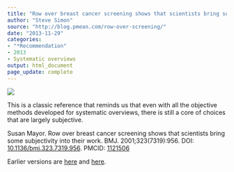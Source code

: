 ```yaml
---
title: "Row over breast cancer screening shows that scientists bring some subjectivity into their work."
author: "Steve Simon"
source: "http://blog.pmean.com/row-over-screening/"
date: "2013-11-29"
categories:
- "*Recommendation"
- 2013
- Systematic overviews
output: html_document
page_update: complete
---
```


![](http://www.pmean.com/new-images/13/row-over-screening-01.png)

<!---More--->

This is a classic reference that reminds us that even with all the objective methods developed for systematic overviews, there is still a core of choices that are largely subjective. 

Susan Mayor. Row over breast cancer screening shows that scientists bring some subjectivity into their work. BMJ. 2001;323(7319):956. DOI: [10.1136/bmj.323.7319.956][doi1]. PMCID: [1121506][pmc1]


[doi1]: https://doi.org/10.1136/bmj.323.7319.956
[pmc1]: https://www.ncbi.nlm.nih.gov/pmc/articles/PMC1121506/
 
Earlier versions are [here][sim1] and [here][sim2].
 
[sim1]: http://blog.pmean.com/row-over-screening/
[sim2]: http://new.pmean.com/row-over-screening/
 
